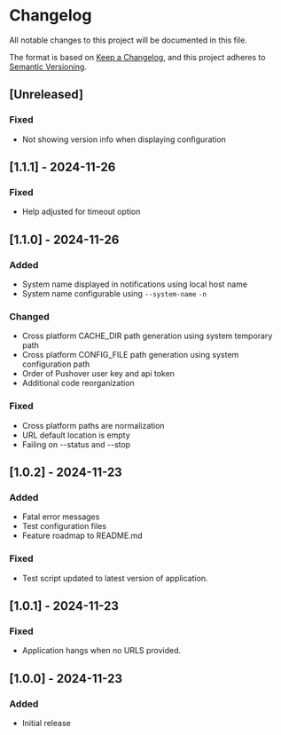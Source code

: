 # Changelog

All notable changes to this project will be documented in this file.

The format is based on [Keep a Changelog](https://keepachangelog.com/en/1.1.0/),
and this project adheres to [Semantic Versioning](https://semver.org/spec/v2.0.0.html).

## [Unreleased]

### Fixed

- Not showing version info when displaying configuration

## [1.1.1] - 2024-11-26

### Fixed

- Help adjusted for timeout option

## [1.1.0] - 2024-11-26

### Added

- System name displayed in notifications using local host name
- System name configurable using `--system-name` `-n`

### Changed

- Cross platform CACHE_DIR path generation using system temporary path
- Cross platform CONFIG_FILE path generation using system configuration path
- Order of Pushover user key and api token
- Additional code reorganization

### Fixed

- Cross platform paths are normalization
- URL default location is empty
- Failing on --status and --stop

## [1.0.2] - 2024-11-23

### Added

- Fatal error messages
- Test configuration files
- Feature roadmap to README.md

### Fixed

- Test script updated to latest version of application.

## [1.0.1] - 2024-11-23

### Fixed

- Application hangs when no URLS provided.

## [1.0.0] - 2024-11-23

### Added

- Initial release

